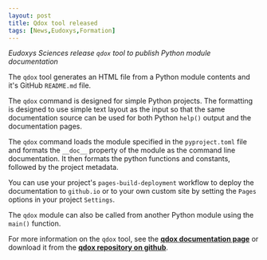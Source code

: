 ```yaml
---
layout: post
title: Qdox tool released
tags: [News,Eudoxys,Formation]
---
```


*Eudoxys Sciences release `qdox` tool to publish Python module documentation*

The `qdox` tool generates an HTML file from a Python module contents and it's GitHub `README.md` file.

The `qdox` command is designed for simple Python projects. The formatting is designed to use simple text layout as the input so that the same documentation source can be used for both Python `help()` output and the documentation pages.

The `qdox` command loads the module specified in the `pyproject.toml` file and formats the `__doc__` property of the module as the command line documentation. It then formats the python functions and constants, followed by the project metadata.

You can use your project's `pages-build-deployment` workflow to deploy the documentation to `github.io` or to your own custom site by setting the `Pages` options in your project `Settings`.

The `qdox` module can also be called from another Python module using the `main()` function.

For more information on the `qdox` tool, see the **[qdox documentation page](https://www.eudoxys.com/qdox)** or download it from the **[qdox repository on github](https://github.com/eudoxys/qdox)**.
